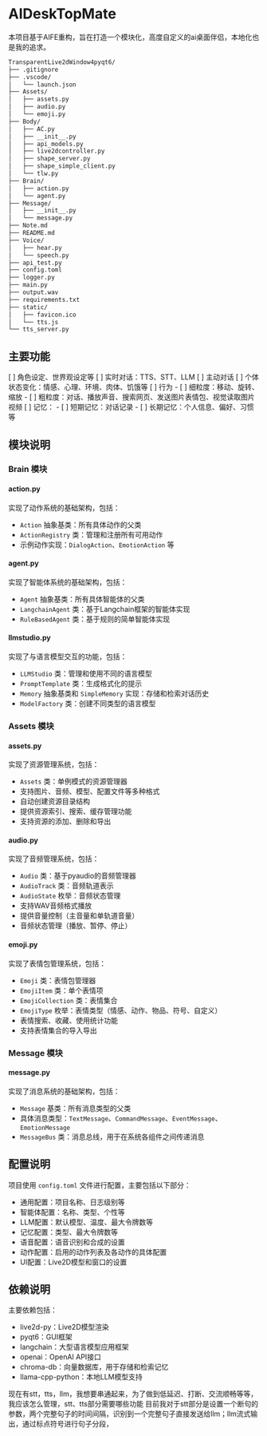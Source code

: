 # AIDeskTopMate

本项目基于AIFE重构，旨在打造一个模块化，高度自定义的ai桌面伴侣，本地化也是我的追求。

```bash
TransparentLive2dWindow4pyqt6/
├── .gitignore
├── .vscode/
│   └── launch.json
├── Assets/
│   ├── assets.py
│   ├── audio.py
│   └── emoji.py
├── Body/
│   ├── AC.py
│   ├── __init__.py
│   ├── api_models.py
│   ├── live2dcontroller.py
│   ├── shape_server.py
│   ├── shape_simple_client.py
│   └── tlw.py
├── Brain/
│   ├── action.py
│   └── agent.py
├── Message/
│   ├── __init__.py
│   └── message.py
├── Note.md
├── README.md
├── Voice/
│   ├── hear.py
│   └── speech.py
├── api_test.py
├── config.toml
├── logger.py
├── main.py
├── output.wav
├── requirements.txt
├── static/
│   ├── favicon.ico
│   └── tts.js
└── tts_server.py
```

## 主要功能
[ ] 角色设定、世界观设定等
[ ] 实时对话：TTS、STT、LLM
[ ] 主动对话
[ ] 个体状态变化：情感、心理、环境、肉体、饥饿等
[ ] 行为
    - [ ] 细粒度：移动、旋转、缩放
    - [ ] 粗粒度：对话、播放声音、搜索网页、发送图片表情包、视觉读取图片视频
[ ] 记忆：
    - [ ] 短期记忆：对话记录
    - [ ] 长期记忆：个人信息、偏好、习惯等

## 模块说明

### Brain 模块

#### action.py
实现了动作系统的基础架构，包括：
- `Action` 抽象基类：所有具体动作的父类
- `ActionRegistry` 类：管理和注册所有可用动作
- 示例动作实现：`DialogAction`、`EmotionAction` 等

#### agent.py
实现了智能体系统的基础架构，包括：
- `Agent` 抽象基类：所有具体智能体的父类
- `LangchainAgent` 类：基于Langchain框架的智能体实现
- `RuleBasedAgent` 类：基于规则的简单智能体实现

#### llmstudio.py
实现了与语言模型交互的功能，包括：
- `LLMStudio` 类：管理和使用不同的语言模型
- `PromptTemplate` 类：生成格式化的提示
- `Memory` 抽象基类和 `SimpleMemory` 实现：存储和检索对话历史
- `ModelFactory` 类：创建不同类型的语言模型

### Assets 模块

#### assets.py
实现了资源管理系统，包括：
- `Assets` 类：单例模式的资源管理器
- 支持图片、音频、模型、配置文件等多种格式
- 自动创建资源目录结构
- 提供资源索引、搜索、缓存管理功能
- 支持资源的添加、删除和导出

#### audio.py
实现了音频管理系统，包括：
- `Audio` 类：基于pyaudio的音频管理器
- `AudioTrack` 类：音频轨道表示
- `AudioState` 枚举：音频状态管理
- 支持WAV音频格式播放
- 提供音量控制（主音量和单轨道音量）
- 音频状态管理（播放、暂停、停止）

#### emoji.py
实现了表情包管理系统，包括：
- `Emoji` 类：表情包管理器
- `EmojiItem` 类：单个表情项
- `EmojiCollection` 类：表情集合
- `EmojiType` 枚举：表情类型（情感、动作、物品、符号、自定义）
- 表情搜索、收藏、使用统计功能
- 支持表情集合的导入导出

### Message 模块

#### message.py
实现了消息系统的基础架构，包括：
- `Message` 基类：所有消息类型的父类
- 具体消息类型：`TextMessage`、`CommandMessage`、`EventMessage`、`EmotionMessage`
- `MessageBus` 类：消息总线，用于在系统各组件之间传递消息

## 配置说明

项目使用 `config.toml` 文件进行配置，主要包括以下部分：

- 通用配置：项目名称、日志级别等
- 智能体配置：名称、类型、个性等
- LLM配置：默认模型、温度、最大令牌数等
- 记忆配置：类型、最大令牌数等
- 语音配置：语音识别和合成的设置
- 动作配置：启用的动作列表及各动作的具体配置
- UI配置：Live2D模型和窗口的设置

## 依赖说明

主要依赖包括：

- live2d-py：Live2D模型渲染
- pyqt6：GUI框架
- langchain：大型语言模型应用框架
- openai：OpenAI API接口
- chroma-db：向量数据库，用于存储和检索记忆
- llama-cpp-python：本地LLM模型支持


现在有stt，tts，llm，我想要串通起来，为了做到低延迟、打断、交流顺畅等等，我应该怎么管理，stt、tts部分需要哪些功能
目前我对于stt部分是设置一个断句的参数，两个完整句子的时间间隔，识别到一个完整句子直接发送给llm；llm流式输出，通过标点符号进行句子分段，



